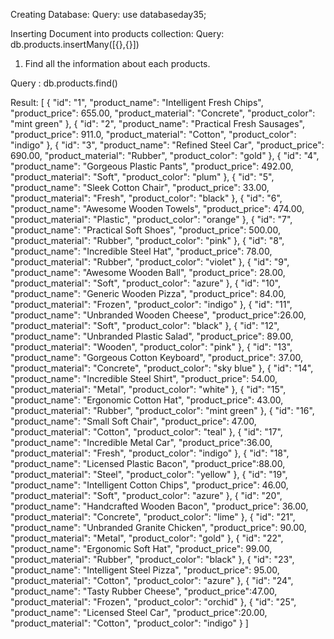 
Creating Database: 
Query:  use databaseday35;

Inserting Document into products collection: 
Query:  db.products.insertMany([{},{}])

1. Find all the information about each products.

Query : db.products.find()

Result:
[
    {
        "id": "1",
        "product_name": "Intelligent Fresh Chips",
        "product_price": 655.00,
        "product_material": "Concrete",
        "product_color": "mint green"
    },
    {
        "id": "2",
        "product_name": "Practical Fresh Sausages",
        "product_price": 911.0,
        "product_material": "Cotton",
        "product_color": "indigo"
    },
    {
        "id": "3",
        "product_name": "Refined Steel Car",
        "product_price": 690.00,
        "product_material": "Rubber",
        "product_color": "gold"
    },
    {
        "id": "4",
        "product_name": "Gorgeous Plastic Pants",
        "product_price": 492.00,
        "product_material": "Soft",
        "product_color": "plum"
    },
    {
        "id": "5",
        "product_name": "Sleek Cotton Chair",
        "product_price": 33.00,
        "product_material": "Fresh",
        "product_color": "black"
    },
    {
        "id": "6",
        "product_name": "Awesome Wooden Towels",
        "product_price": 474.00,
        "product_material": "Plastic",
        "product_color": "orange"
    },
    {
        "id": "7",
        "product_name": "Practical Soft Shoes",
        "product_price": 500.00,
        "product_material": "Rubber",
        "product_color": "pink"
    },
    {
        "id": "8",
        "product_name": "Incredible Steel Hat",
        "product_price": 78.00,
        "product_material": "Rubber",
        "product_color": "violet"
    },
    {
        "id": "9",
        "product_name": "Awesome Wooden Ball",
        "product_price": 28.00,
        "product_material": "Soft",
        "product_color": "azure"
    },
    {
        "id": "10",
        "product_name": "Generic Wooden Pizza",
        "product_price": 84.00,
        "product_material": "Frozen",
        "product_color": "indigo"
    },
    {
        "id": "11",
        "product_name": "Unbranded Wooden Cheese",
        "product_price":26.00,
        "product_material": "Soft",
        "product_color": "black"
    },
    {
        "id": "12",
        "product_name": "Unbranded Plastic Salad",
        "product_price": 89.00,
        "product_material": "Wooden",
        "product_color": "pink"
    },
    {
        "id": "13",
        "product_name": "Gorgeous Cotton Keyboard",
        "product_price": 37.00,
        "product_material": "Concrete",
        "product_color": "sky blue"
    },
    {
        "id": "14",
        "product_name": "Incredible Steel Shirt",
        "product_price": 54.00,
        "product_material": "Metal",
        "product_color": "white"
    },
    {
        "id": "15",
        "product_name": "Ergonomic Cotton Hat",
        "product_price": 43.00,
        "product_material": "Rubber",
        "product_color": "mint green"
    },
    {
        "id": "16",
        "product_name": "Small Soft Chair",
        "product_price": 47.00,
        "product_material": "Cotton",
        "product_color": "teal"
    },
    {
        "id": "17",
        "product_name": "Incredible Metal Car",
        "product_price":36.00,
        "product_material": "Fresh",
        "product_color": "indigo"
    },
    {
        "id": "18",
        "product_name": "Licensed Plastic Bacon",
        "product_price":88.00,
        "product_material": "Steel",
        "product_color": "yellow"
    },
    {
        "id": "19",
        "product_name": "Intelligent Cotton Chips",
        "product_price": 46.00,
        "product_material": "Soft",
        "product_color": "azure"
    },
    {
        "id": "20",
        "product_name": "Handcrafted Wooden Bacon",
        "product_price": 36.00,
        "product_material": "Concrete",
        "product_color": "lime"
    },
    {
        "id": "21",
        "product_name": "Unbranded Granite Chicken",
        "product_price": 90.00,
        "product_material": "Metal",
        "product_color": "gold"
    },
    {
        "id": "22",
        "product_name": "Ergonomic Soft Hat",
        "product_price": 99.00,
        "product_material": "Rubber",
        "product_color": "black"
    },
    {
        "id": "23",
        "product_name": "Intelligent Steel Pizza",
        "product_price": 95.00,
        "product_material": "Cotton",
        "product_color": "azure"
    },
    {
        "id": "24",
        "product_name": "Tasty Rubber Cheese",
        "product_price":47.00,
        "product_material": "Frozen",
        "product_color": "orchid"
    },
    {
        "id": "25",
        "product_name": "Licensed Steel Car",
        "product_price":20.00,
        "product_material": "Cotton",
        "product_color": "indigo"
    }
]
